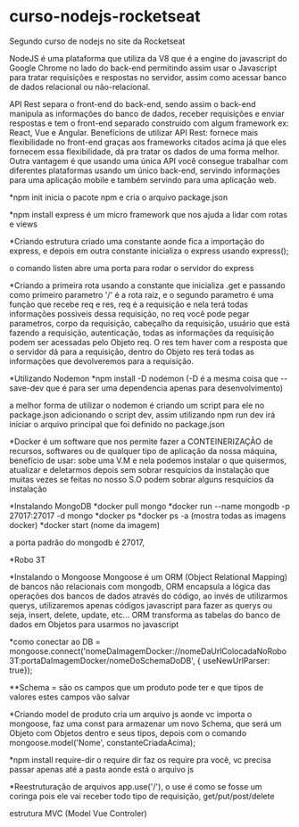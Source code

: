 # curso-nodejs-rocketseat
Segundo curso de nodejs no site da Rocketseat

NodeJS é uma plataforma que utiliza da V8 que é a engine do javascript do Google Chrome no lado do back-end
permitindo assim usar o Javascript para tratar requisições e respostas no servidor, assim como acessar banco
de dados relacional ou não-relacional.

API Rest separa o front-end do back-end, sendo assim o back-end manipula as informações do banco de dados,
receber requisições e enviar respostas e tem o front-end separado construido com algum framework ex: React,
Vue e Angular.
Benefícions de utilizar API Rest: fornece mais flexibilidade no front-end graças aos frameworks citados acima
já que eles fornecem essa flexibilidade, dá pra tratar os dados de uma forma melhor. Outra vantagem é que usando
uma única API você consegue trabalhar com diferentes plataformas usando um único back-end, servindo informações
para uma aplicação mobile e também servindo para uma aplicação web.

*npm init
inicia o pacote npm e cria o arquivo package.json

*npm install express
é um micro framework que nos ajuda a lidar com rotas e views

*Criando estrutura
criado uma constante aonde fica a importação do express, e depois em outra constante inicializa o express usando express();

o comando listen abre uma porta para rodar o servidor do express

*Criando a primeira rota
usando a constante que inicializa .get e passando como primeiro parametro '/' é a rota raiz, e o segundo parametro é uma função que recebe req e res, req é a requisição e nela terá todas informações possiveis dessa requisição, no req você pode pegar parametros, corpo da requisição, cabeçalho da requisição, usuário que está fazendo a requisição, autenticação, todas as informações da requisição podem ser acessadas pelo Objeto req. O res tem haver com a resposta que o servidor dá para a requisição, dentro do Objeto res terá todas as informações que devolveremos para a requisição.

*Utilizando Nodemon
*npm install -D nodemon (-D é a mesma coisa que --save-dev que é para ser uma dependencia apenas para desenvolvimento)

a melhor forma de utilizar o nodemon é criando um script para ele no package.json adicionando o script dev, assim utilizando npm run dev irá iniciar o arquivo principal que foi definido no package.json

*Docker
é um software que nos permite fazer a CONTEINERIZAÇÃO de recursos, softwares ou de qualquer tipo de aplicação da nossa máquina, benefício de usar: sobe uma V.M e nela podemos instalar o que quisermos, atualizar e deletarmos depois sem sobrar resquícios da instalação que muitas vezes se feitas no nosso S.O podem sobrar alguns resquícios da instalação

*Instalando MongoDB
*docker pull mongo
*docker run --name mongodb -p 27017:27017 -d mongo
*docker ps
*docker ps -a (mostra todas as imagens docker)
*docker start (nome da imagem)

a porta padrão do mongodb é 27017,

*Robo 3T

*Instalando o Mongoose
Mongoose é um ORM (Object Relational Mapping) de bancos não relacionais com mongodb, ORM encapsula a lógica das operações dos bancos de dados através do código, ao invés de utilizarmos querys, utilizaremos apenas códigos javascript para fazer as querys ou seja, insert, delete, update, etc... ORM transforma as tabelas do banco de dados em Objetos para usarmos no javascript

*como conectar ao DB =
mongoose.connect('nomeDaImagemDocker://nomeDaUrlColocadaNoRobo3T:portaDaImagemDocker/nomeDoSchemaDoDB', { useNewUrlParser: true});

**Schema = são os campos que um produto pode ter e que tipos de valores estes campos vão salvar

*Criando model de produto
cria um arquivo js aonde vc importa o mongoose, faz uma const para armazenar um novo Schema, que será um Objeto com Objetos dentro e seus tipos, depois com o comando mongoose.model('Nome', constanteCriadaAcima);

*npm install require-dir
o require dir faz os require pra você, vc precisa passar apenas até a pasta aonde está o arquivo js

*Reestruturação de arquivos
app.use('/'), o use é como se fosse um coringa pois ele vai receber todo tipo de requisição, get/put/post/delete

estrutura MVC (Model Vue Controler)